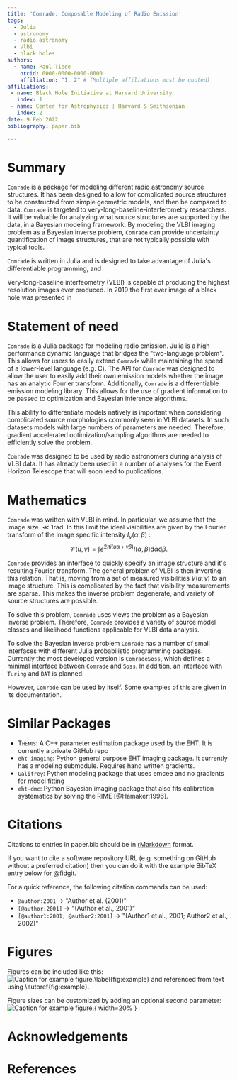 ```yaml
---
title: 'Comrade: Composable Modeling of Radio Emission'
tags:
  - Julia
  - astronomy
  - radio astronomy
  - vlbi
  - black holes
authors:
  - name: Paul Tiede
    orcid: 0000-0000-0000-0000
    affiliation: "1, 2" # (Multiple affiliations must be quoted)
affiliations:
 - name: Black Hole Initiative at Harvard University
   index: 1
 - name: Center for Astrophysics | Harvard & Smithsonian
   index: 2
date: 9 Feb 2022
bibliography: paper.bib

---
```


# Summary

`Comrade` is a package for modeling different radio astronomy source structures. It has been designed to allow for complicated source structures to be constructed from simple geometric models, and then be compared to data. `Comrade` is targeted to very-long-baseline-interferometry researchers. It will be valuable for analyzing what source structures are supported by the data, in a Bayesian modeling framework. By modeling the VLBI imaging problem as a Bayesian inverse problem, `Comrade` can provide uncertainty quantification of image structures, that are not typically possible with typical tools. 

`Comrade` is written in Julia and is designed to take advantage of Julia's differentiable programming, and 

Very-long-baseline interfeometry (VLBI) is capable of producing the highest resolution images ever produced. In 2019 the first ever image of a black hole was presented in 

# Statement of need

`Comrade` is a Julia package for modeling radio emission. Julia is a high performance dynamic language that bridges the "two-language problem". This allows for users to easily extend `Comrade` while maintaining the speed of a lower-level language (e.g. C). The API for `Comrade` was designed to allow the user to easily add their own emission models whether the image has an analytic Fourier transform. Additionally, `Comrade` is a differentiable emission modeling library. This allows for the use of gradient information to be passed to optimization and Bayesian inference algorithms.

This ability to differentiate models natively is important when considering complicated source morphologies commonly seen in VLBI datasets. In such datasets models with large numbers of parameters are needed. Therefore, gradient accelerated optimization/sampling algorithms are needed to efficiently solve the problem. 

`Comrade` was designed to be used by radio astronomers during analysis of VLBI data. It has already been used in a number of analyses for the Event Horizon Telescope that will soon lead to publications. 

# Mathematics

`Comrade` was written with VLBI in mind. In particular, we assume that the image size $\ll 1$rad. In this limit the ideal visibilities are given by the Fourier transform of the image specific intensity $I_\nu(\alpha, \beta)$ :
$$
    \mathcal{V}(u,v) = \int e^{2\pi i (u\alpha + v\beta)}I(\alpha, \beta)\mathrm{d}\alpha\mathrm{d}\beta.
$$

`Comrade` provides an interface to quickly specify an image structure and it's resulting Fourier transform. The general problem of VLBI is then inverting this relation. That is, moving from a set of measured visibilities $V(u, v)$ to an image structure. This is complicated by the fact that visibility measurements are sparse. This makes the inverse problem degenerate, and variety of source structures are possible. 

To solve this problem, `Comrade` uses views the problem as a Bayesian inverse problem. Therefore, `Comrade` provides a variety of source model classes and likelihood functions applicable for VLBI data analysis.

To solve the Bayesian inverse problem `Comrade` has a number of small interfaces with different Julia probabilistic programming packages. Currently the most developed version is `ComradeSoss`, which defines a minimal interface between `Comrade` and `Soss`. In addition, an interface with `Turing` and `BAT` is planned. 

However, `Comrade` can be used by itself. Some examples of this are given in its documentation.




# Similar Packages

- <span style="font-variant:small-caps;">Themis</span>: A C++ parameter estimation package used by the EHT. It is currently a private GitHub repo
- `eht-imaging`: Python general purpose EHT imaging package. It currently has a modeling submodule. Requires hand written gradients.
- `Galifrey`: Python modeling package that uses emcee and no gradients for model fitting
- `eht-dmc`: Python Bayesian imaging package that also fits calibration systematics by solving the RIME [@Hamaker:1996].

# Citations

Citations to entries in paper.bib should be in
[rMarkdown](http://rmarkdown.rstudio.com/authoring_bibliographies_and_citations.html)
format.

If you want to cite a software repository URL (e.g. something on GitHub without a preferred
citation) then you can do it with the example BibTeX entry below for @fidgit.

For a quick reference, the following citation commands can be used:
- `@author:2001`  ->  "Author et al. (2001)"
- `[@author:2001]` -> "(Author et al., 2001)"
- `[@author1:2001; @author2:2001]` -> "(Author1 et al., 2001; Author2 et al., 2002)"

# Figures

Figures can be included like this:
![Caption for example figure.\label{fig:example}](figure.png)
and referenced from text using \autoref{fig:example}.

Figure sizes can be customized by adding an optional second parameter:
![Caption for example figure.](figure.png){ width=20% }

# Acknowledgements



# References